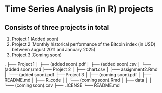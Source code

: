 # Time Series Analysis (in R) projects

## Consists of three projects in total

1. Project 1 (Added soon)
3. Project 2 (Monthly historical performance of the Bitcoin index (in USD) between August 2011 and January 2025)
5. Project 3 (Coming soon)

.
├── Project 1
│   ├── (added soon).pdf
│   ├── (added soon).csv
│   └── (added soon).rmd
├── Project 2
│   ├── chart.csv
│   ├── assignment2.Rmd
│   └── (added soon).pdf
├── Project 3
│   ├── (coming soon).pdf
│   ├── README.md
│   ├── R_code
│   │   └── (coming soon).Rmd
│   ├── data
│   │   └── (coming soon).csv
├── LICENSE
└── README.md
